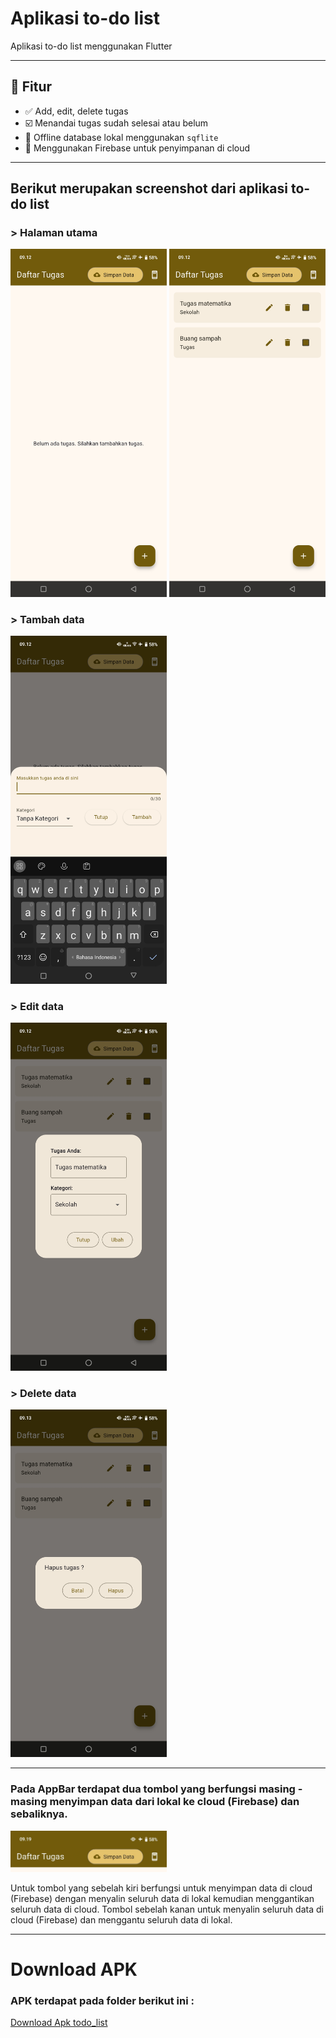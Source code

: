 # Aplikasi to-do list

Aplikasi to-do list menggunakan Flutter

---

## 📱 Fitur

- ✅ Add, edit, delete tugas
- ☑️ Menandai tugas sudah selesai atau belum
- 💾 Offline database lokal menggunakan `sqflite`
- 🔁 Menggunakan Firebase untuk penyimpanan di cloud

---

## Berikut merupakan screenshot dari aplikasi to-do list

### > Halaman utama
<img src="screenshot/ss_home.jpg" width="250"/>

<img src="screenshot/ss_home_with_task.jpg" width="250"/>

### > Tambah data
<img src="screenshot/ss_add_task.jpg" width="250"/>

### > Edit data
<img src="screenshot/ss_edit_task.jpg" width="250"/>

### > Delete data
<img src="screenshot/ss_delete_task.jpg" width="250"/>

---

### Pada AppBar terdapat dua tombol yang berfungsi masing - masing menyimpan data dari lokal ke cloud (Firebase) dan sebaliknya.

<img src="screenshot/ss_appbar.jpg" width="250"/>

Untuk tombol yang sebelah kiri berfungsi untuk menyimpan data di cloud (Firebase) dengan menyalin seluruh data di lokal kemudian menggantikan seluruh data di cloud.
Tombol sebelah kanan untuk menyalin seluruh data di cloud (Firebase) dan menggantu seluruh data di lokal.

---

# Download APK

### APK terdapat pada folder berikut ini :
[Download Apk todo_list](apk/)





